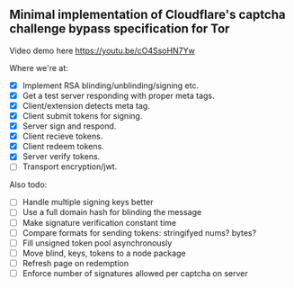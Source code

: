 ## Minimal implementation of Cloudflare's captcha challenge bypass specification for Tor

Video demo here https://youtu.be/cO4SsoHN7Yw

Where we're at:
- [x] Implement RSA blinding/unblinding/signing etc.
- [x] Get a test server responding with proper meta tags.
- [x] Client/extension detects meta tag.
- [x] Client submit tokens for signing.
- [x] Server sign and respond.
- [x] Client recieve tokens.
- [x] Client redeem tokens.
- [x] Server verify tokens.
- [ ] Transport encryption/jwt.
 
Also todo:
- [ ] Handle multiple signing keys better
- [ ] Use a full domain hash for blinding the message
- [ ] Make signature verification constant time
- [ ] Compare formats for sending tokens: stringifyed nums? bytes?
- [ ] Fill unsigned token pool asynchronously
- [ ] Move blind, keys, tokens to a node package
- [ ] Refresh page on redemption
- [ ] Enforce number of signatures allowed per captcha on server
